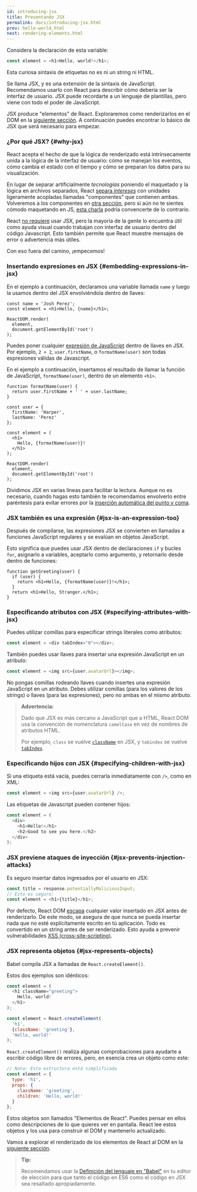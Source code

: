 ```yaml
---
id: introducing-jsx
title: Presentando JSX
permalink: docs/introducing-jsx.html
prev: hello-world.html
next: rendering-elements.html
---
```


Considera la declaración de esta variable:

```js
const element = <h1>Hello, world!</h1>;
```

Esta curiosa sintaxis de etiquetas no es ni un string ni HTML.

Se llama JSX, y es una extensión de la sintaxis de JavaScript. Recomendamos usarlo con React para describir cómo debería ser la interfaz de usuario. JSX puede recordarte a un lenguaje de plantillas, pero viene con todo el poder de JavaScript.

JSX produce "elementos" de React. Exploraremos como renderizarlos en el DOM en la [siguiente sección](/docs/rendering-elements.html). A continuación puedes encontrar lo básico de JSX que será necesario para empezar.

### ¿Por qué JSX? {#why-jsx}

React acepta el hecho de que la lógica de renderizado está intrínsecamente unida a la lógica de la interfaz de usuario: cómo se manejan los eventos, cómo cambia el estado con el tiempo y cómo se preparan los datos para su visualización.

En lugar de separar artificialmente *tecnologías* poniendo el maquetado y la lógica en archivos separados, React [separa *intereses*](https://es.wikipedia.org/wiki/Separaci%C3%B3n_de_intereses) con unidades ligeramente acopladas llamadas "componentes" que contienen ambas. Volveremos a los componentes en [otra sección](/docs/components-and-props.html), pero si aún no te sientes cómodo maquetando en JS, [esta charla](https://www.youtube.com/watch?v=x7cQ3mrcKaY) podría convencerte de lo contrario.

React [no requiere](/docs/react-without-jsx.html) usar JSX, pero la mayoría de la gente lo encuentra útil como ayuda visual cuando trabajan con interfaz de usuario dentro del código Javascript. Esto también permite que React muestre mensajes de error o advertencia más útiles.

Con eso fuera del camino, ¡empecemos!

### Insertando expresiones en JSX {#embedding-expressions-in-jsx}

En el ejemplo a continuación, declaramos una variable llamada `name` y luego la usamos dentro del JSX envolviéndola dentro de llaves:

```js{1,2}
const name = 'Josh Perez';
const element = <h1>Hello, {name}</h1>;

ReactDOM.render(
  element,
  document.getElementById('root')
);
```

Puedes poner cualquier [expresión de JavaScript](https://developer.mozilla.org/es/docs/Web/JavaScript/Guide/Expressions_and_Operators) dentro de llaves en JSX. Por ejemplo, `2 + 2`, `user.firstName`, o `formatName(user)` son todas expresiones válidas de Javascript.

En el ejemplo a continuación, insertamos el resultado de llamar la función de JavaScript, `formatName(user)`, dentro de un elemento `<h1>`.

```js{12}
function formatName(user) {
  return user.firstName + ' ' + user.lastName;
}

const user = {
  firstName: 'Harper',
  lastName: 'Perez'
};

const element = (
  <h1>
    Hello, {formatName(user)}!
  </h1>
);

ReactDOM.render(
  element,
  document.getElementById('root')
);
```

[](codepen://introducing-jsx)

Dividimos JSX en varias líneas para facilitar la lectura. Aunque no es necesario, cuando hagas esto también te recomendamos envolverlo entre paréntesis para evitar errores por la [inserción automática del punto y coma](https://stackoverflow.com/q/2846283).

### JSX también es una expresión {#jsx-is-an-expression-too}

Después de compilarse, las expresiones JSX se convierten en llamadas a funciones JavaScript regulares y se evalúan en objetos JavaScript.

Esto significa que puedes usar JSX dentro de declaraciones `if` y bucles `for`, asignarlo a variables, aceptarlo como argumento, y retornarlo desde dentro de funciones:

```js{3,5}
function getGreeting(user) {
  if (user) {
    return <h1>Hello, {formatName(user)}!</h1>;
  }
  return <h1>Hello, Stranger.</h1>;
}
```

### Especificando atributos con JSX {#specifying-attributes-with-jsx}

Puedes utilizar comillas para especificar strings literales como atributos:

```js
const element = <div tabIndex="0"></div>;
```

También puedes usar llaves para insertar una expresión JavaScript en un atributo:

```js
const element = <img src={user.avatarUrl}></img>;
```

No pongas comillas rodeando llaves cuando insertes una expresión JavaScript en un atributo. Debes utilizar comillas (para los valores de los strings) o llaves (para las expresiones), pero no ambas en el mismo atributo.

>**Advertencia:**
>
>Dado que JSX es más cercano a JavaScript que a HTML, React DOM usa la convención de nomenclatura `camelCase` en vez de nombres de atributos HTML.
>
>Por ejemplo, `class` se vuelve [`className`](https://developer.mozilla.org/es/docs/Web/API/Element/className) en JSX, y `tabindex` se vuelve [`tabIndex`](https://developer.mozilla.org/es/docs/Web/API/HTMLElement/tabIndex).

### Especificando hijos con JSX {#specifying-children-with-jsx}

Si una etiqueta está vacía, puedes cerrarla inmediatamente con `/>`, como en XML:

```js
const element = <img src={user.avatarUrl} />;
```

Las etiquetas de Javascript pueden contener hijos:

```js
const element = (
  <div>
    <h1>Hello!</h1>
    <h2>Good to see you here.</h2>
  </div>
);
```

### JSX previene ataques de inyección {#jsx-prevents-injection-attacks}

Es seguro insertar datos ingresados por el usuario en JSX:

```js
const title = response.potentiallyMaliciousInput;
// Esto es seguro:
const element = <h1>{title}</h1>;
```

Por defecto, React DOM [escapa](https://stackoverflow.com/questions/7381974/which-characters-need-to-be-escaped-on-html) cualquier valor insertado en JSX antes de renderizarlo. De este modo, se asegura de que nunca se pueda insertar nada que no esté explícitamente escrito en tú aplicación. Todo es convertido en un string antes de ser renderizado. Esto ayuda a prevenir vulnerabilidades [XSS (cross-site-scripting)](https://es.wikipedia.org/wiki/Cross-site_scripting).

### JSX representa objetos {#jsx-represents-objects}

Babel compila JSX a llamadas de `React.createElement()`.

Estos dos ejemplos son idénticos:

```js
const element = (
  <h1 className="greeting">
    Hello, world!
  </h1>
);
```

```js
const element = React.createElement(
  'h1',
  {className: 'greeting'},
  'Hello, world!'
);
```

`React.createElement()` realiza algunas comprobaciones para ayudarte a escribir código libre de errores, pero, en esencia crea un objeto como este:

```js
// Nota: Esta estructura está simplificada
const element = {
  type: 'h1',
  props: {
    className: 'greeting',
    children: 'Hello, world!'
  }
};
```

Estos objetos son llamados "Elementos de React". Puedes pensar en ellos como descripciones de lo que quieres ver en pantalla. React lee estos objetos y los usa para construir el DOM y mantenerlo actualizado.

Vamos a explorar el renderizado de los elementos de React al DOM en la [siguiente sección](/docs/rendering-elements.html).

>**Tip:**
>
>Recomendamos usar la [Definición del lenguaje en "Babel"](https://babeljs.io/docs/editors) en tu editor de elección para que tanto el código en ES6 como el código en JSX sea resaltado apropiadamente.
